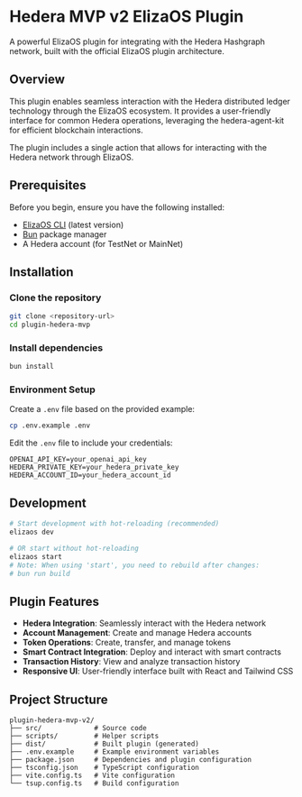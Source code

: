 # Hedera MVP v2 ElizaOS Plugin

A powerful ElizaOS plugin for integrating with the Hedera Hashgraph network, built with the official ElizaOS plugin architecture.

## Overview

This plugin enables seamless interaction with the Hedera distributed ledger technology through the ElizaOS ecosystem. It provides a user-friendly interface for common Hedera operations, leveraging the hedera-agent-kit for efficient blockchain interactions.

The plugin includes a single action that allows for interacting with the Hedera network through ElizaOS.

## Prerequisites

Before you begin, ensure you have the following installed:

- [ElizaOS CLI](https://docs.elizaos.ai/cli/installation) (latest version)
- [Bun](https://bun.sh/) package manager
- A Hedera account (for TestNet or MainNet)

## Installation

### Clone the repository

```bash
git clone <repository-url>
cd plugin-hedera-mvp
```

### Install dependencies

```bash
bun install
```

### Environment Setup

Create a `.env` file based on the provided example:

```bash
cp .env.example .env
```

Edit the `.env` file to include your credentials:

```
OPENAI_API_KEY=your_openai_api_key
HEDERA_PRIVATE_KEY=your_hedera_private_key
HEDERA_ACCOUNT_ID=your_hedera_account_id
```

## Development

```bash
# Start development with hot-reloading (recommended)
elizaos dev

# OR start without hot-reloading
elizaos start
# Note: When using 'start', you need to rebuild after changes:
# bun run build
```

## Plugin Features

- **Hedera Integration**: Seamlessly interact with the Hedera network
- **Account Management**: Create and manage Hedera accounts
- **Token Operations**: Create, transfer, and manage tokens
- **Smart Contract Integration**: Deploy and interact with smart contracts
- **Transaction History**: View and analyze transaction history
- **Responsive UI**: User-friendly interface built with React and Tailwind CSS

## Project Structure

```
plugin-hedera-mvp-v2/
├── src/             # Source code
├── scripts/         # Helper scripts
├── dist/            # Built plugin (generated)
├── .env.example     # Example environment variables
├── package.json     # Dependencies and plugin configuration
├── tsconfig.json    # TypeScript configuration
├── vite.config.ts   # Vite configuration
└── tsup.config.ts   # Build configuration
```
